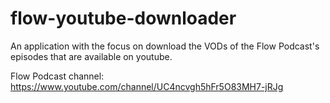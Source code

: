 # flow-youtube-downloader
An application with the focus on download the VODs of the Flow Podcast's episodes that are available on youtube.

Flow Podcast channel: https://www.youtube.com/channel/UC4ncvgh5hFr5O83MH7-jRJg
